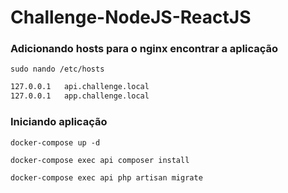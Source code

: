 # Challenge-NodeJS-ReactJS


### Adicionando hosts para o nginx encontrar a aplicação

`sudo nando /etc/hosts`

```sh
127.0.0.1	api.challenge.local
127.0.0.1	app.challenge.local
```

### Iniciando aplicação

`docker-compose up -d`

`docker-compose exec api composer install`

`docker-compose exec api php artisan migrate`